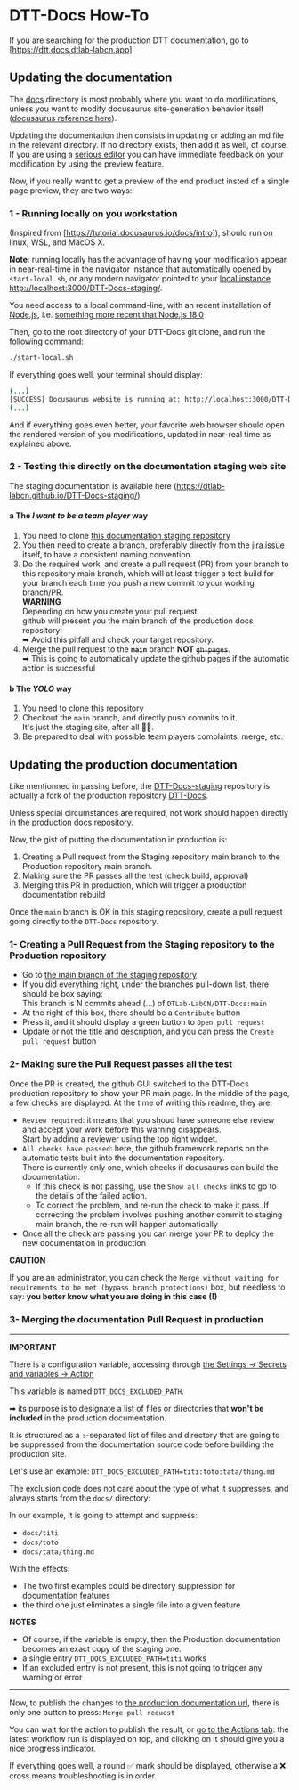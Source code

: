 # DTT-Docs How-To

If you are searching for the production DTT documentation, go to [https://dtt.docs.dtlab-labcn.app]

## Updating the documentation

The [docs](./docs) directory is most probably where you want to do modifications, unless you want to modify docusaurus site-generation behavior itself ([docusaurus reference here](https://docusaurus.io/docs)).

Updating the documentation then consists in updating or adding an md file in the relevant directory. If no directory exists, then add it as well, of course.
If you are using a [serious editor](https://code.visualstudio.com/) you can have immediate feedback on your modification by using the preview feature.

Now, if you really want to get a preview of the end product insted of a single page preview, they are two ways:

### 1 - Running locally on you workstation

(Inspired from [https://tutorial.docusaurus.io/docs/intro]), should run on linux, WSL, and MacOS X.

**Note**: running locally has the advantage of having your modification appear in near-real-time in the navigator
instance that automatically opened by `start-local.sh`, or any modern navigator pointed to your [local instance http://localhost:3000/DTT-Docs-staging/](http://localhost:3000/DTT-Docs-staging/).

You need access to a local command-line, with an recent installation of [Node.js](https://nodejs.org/en/download/), i.e. [something more recent that Node.js 18.0](https://docusaurus.io/docs/installation)

Then, go to the root directory of your DTT-Docs git clone, and run the following command:

```bash
./start-local.sh
```

If everything goes well, your terminal should display:

```bash
(...)
[SUCCESS] Docusaurus website is running at: http://localhost:3000/DTT-Docs-staging/
(...)
```

And if everything goes even better, your favorite web browser should open the rendered version of you modifications, updated in near-real time as explained above.


### 2 - Testing this directly on the documentation staging web site

The staging documentation is available here (https://dtlab-labcn.github.io/DTT-Docs-staging/)

#### a The _I want to be a team player_ way

1. You need to clone [this documentation staging repository](https://github.com/DTLab-LabCN/DTT-Docs-staging)
2. You then need to create a branch, preferably directly from the [jira issue](https://dtlab-labcn.atlassian.net/jira/software/projects/DTT/boards/16) itself, to have a consistent naming convention.
3. Do the required work, and create a pull request  (PR) from your branch to this repository main branch, which will at least trigger a test build for your branch each time you push a new commit to your working branch/PR.  
   **WARNING**  
   Depending on how you create your pull request,  
   github will present you the main branch of the production docs repository:  
   ➡ Avoid this pitfall and check your target repository.
4. Merge the pull request to the **`main`** branch **NOT** ~~`gh-pages`~~.  
   ➡ This is going to automatically update the github pages if the automatic action is successful

#### b The _YOLO_ way

1. You need to clone this repository
2. Checkout the `main` branch, and directly push commits to it.  
   It's just the staging site, after all 🤷🏽.
3. Be prepared to deal with possible team players complaints, merge, etc.

## Updating the production documentation

Like mentionned in passing before, the [DTT-Docs-staging](https://github.com/DTLab-LabCN/DTT-Docs-staging) repository is actually a fork of the production repository [DTT-Docs](https://github.com/DTLab-LabCN/DTT-Docs).

Unless special circumstances are required, not work should happen directly in the production docs repository.

Now, the gist of putting the documentation in production is:

1. Creating a Pull request from the Staging repository main branch to the Production repository main branch.
2. Making sure the PR passes all the test (check build, approval)
3. Merging this PR in production, which will trigger a production documentation rebuild

Once the `main` branch is OK in this staging repository, create a pull request going directly to the `DTT-Docs` repository.

### 1- Creating a Pull Request from the Staging repository to the Production repository

- Go to [the main branch of the staging repository](https://github.com/DTLab-LabCN/DTT-Docs-staging)
- If you did everything right, under the branches pull-down list, there should be box saying:  
  This branch is N commits ahead (...) of `DTLab-LabCN/DTT-Docs:main`  
- At the right of this box, there should be a `Contribute` button
- Press it, and it should display a green button to `Open pull request`
- Update or not the title and description, and you can press the `Create pull request` button

### 2- Making sure the Pull Request passes all the test

Once the PR is created, the github GUI switched to the DTT-Docs production repository to show your PR main page.
In the middle of the page, a few checks are displayed. At the time of writing this readme, they are:

- `Review required`: it means that you shoud have someone else review and accept your work before this warning disappears.  
  Start by adding a reviewer using the top right widget.
- `All checks have passed`: here, the github framework reports on the automatic tests built into the documentation repository.  
  There is currently only one, which checks if docusaurus can build the documentation.  
  - If this check is not passing, use the `Show all checks` links to go to the details of the failed action.
  - To correct the problem, and re-run the check to make it pass. If correcting the problem involves pushing another commit to staging main branch, the re-run will happen automatically
- Once all the check are passing you can merge your PR to deploy the new documentation in production

**CAUTION**  

If you are an administrator, you can check the `Merge without waiting for requirements to be met (bypass branch protections)` box, but needless to say: **you better know what you are doing in this case (!)**

### 3- Merging the documentation Pull Request in production

---

**IMPORTANT**  

There is a configuration variable, accessing through [the Settings -> Secrets and variables -> Action](https://github.com/DTLab-LabCN/DTT-Docs/settings/variables/actions)

This variable is named `DTT_DOCS_EXCLUDED_PATH`.

➡ its purpose is to designate a list of files or directories that **won't be included** in the production documentation.

It is structured as a `:`-separated list of files and directory that are going to be suppressed from the documentation source code before building the production site.

Let's use an example: `DTT_DOCS_EXCLUDED_PATH=titi:toto:tata/thing.md`

The exclusion code does not care about the type of what it suppresses, and always starts from the `docs/` directory:

In our example, it is going to attempt and suppress:
- `docs/titi`
- `docs/toto`
- `docs/tata/thing.md`

With the effects:
- The two first examples could be directory suppression for documentation features
- the third one just eliminates a single file into a given feature

**NOTES**  
- Of course, if the variable is empty, then the Production documentation becomes an exact copy of the staging one.
- a single entry `DTT_DOCS_EXCLUDED_PATH=titi` works
- If an excluded entry is not present, this is not going to trigger any warning or error

---

Now, to publish the changes to [the production documentation url](https://dtt.docs.dtlab-labcn.app/), there is only one button to press: `Merge pull request`

You can wait for the action to publish the result, or [go to the Actions tab](https://github.com/DTLab-LabCN/DTT-Docs/actions): the latest workflow run is displayed on top, and clicking on it should give you a nice progress indicator.

If everything goes well, a round ✅ mark should be displayed, otherwise a ❌ cross means troubleshooting is in order.
